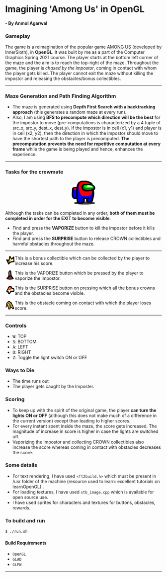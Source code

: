 # Imagining 'Among Us' in OpenGL
#### - By Anmol Agarwal

### Gameplay
The game is a reimagination of the popular game [AMONG US](https://youtu.be/p0aHDT8wwrw) (developed by InnerSloth), in **OpenGL**.
It was built by me as a part of the Computer Graphics Spring 2021 course.
The player starts at the bottom left corner of the maze and the aim is to reach the top-right of the maze. Throughout the game, the player is *chased by the impostor*, coming in contact with whom the player gets killed. The player cannot exit the maze without killing the impostor and releasing the obstacles/bonus collectibles.

<hr/>

### Maze Generation and Path Finding Algorithm

* The maze is generated using **Depth First Search with a backtracking approach** (this generates a random maze at every run).
* Also, I am using **BFS to precompute which direction will be the best** for the impostor to move (pre-computations is characterized by a 4 tuple of src_x, src_y, dest_x, dest_y). If the impostor is in cell (x1, y1) and player is in cell (x2, y2), then the direction in which the impostor should move to have the shortest path to the player is precomputed. **The precomputation prevents the need for repetitive computation at every frame** while the game is being played and hence, enhances the experience.
<hr/>

### Tasks for the crewmate
<p align="center">
  <img width="80" height="80" src="./resources/among_us_specific/individual_sprites/idle.png">
</p>

Although the tasks can be completed in any order, **both of them must be completed in order for the EXIT to become visible**.
* Find and press the **VAPORIZE** button to kill the impostor before it kills the player.
* Find and press the **SURPRISE** button to release CROWN collectibles and harmful obstacles throughout the maze.
<hr/>
<img align="left" width="31" height="31" src="./resources/among_us_specific/crown.png"/>
 <p>This is a bonus collectible which can be collected by the player to increase his score.</p>

<img align="left" width="31" height="31" src="./resources/among_us_specific/btn_kill.png"/>
<p>This is the VAPORIZE button which be pressed by the player to vaporize the impostor.</p>

<img align="left" width="31" height="31" src="./resources/among_us_specific/btn_aladdin.png"/>
<p>This is the SURPRISE button on pressing which all the bonus crowns and the obstacles become visible.</p>

<img align="left" width="31" height="31" src="./resources/among_us_specific/bomb5.png"/>
<p>This is the obstacle coming on contact with which the player loses score.</p>

<hr/>

### Controls
- <kbd>W</kbd>: TOP
- <kbd>S</kbd>: BOTTOM
- <kbd>A</kbd>: LEFT
- <kbd>D</kbd>: RIGHT
- <kbd>Z</kbd>: Toggle the light switch ON or OFF

### Ways to Die
* The time runs out
* The player gets caught by the Imposter.

### Scoring
* To keep up with the spirit of the original game, the player **can turn the lights ON or OFF** (although this does not make much of a difference in the current version) except than leading to higher scores.
* For every instant spent inside the maze, the score gets increased. The magnitude of increase in score is higher in case the lights are switched off.
* Vaporizing the impostor and collecting CROWN collectibles also increase the score whereas coming in contact with obstacles decreases the score.

### Some details
* For text rendering, I have used `<ft2build.h>` which must be present in /usr folder of the machine (resource used to learn: excellent tutorials on learnOpenGL) .
* For loading textures, I have used `stb_image.cpp` which is available for open source use.
* I have used sprites for characters and textures for buttons, obstacles, rewards.

### To build and run
```bash
$ ./run.sh
```

#### Build Requirements
* `OpenGL`
* `GLAD`
* `GLFW`

<hr/>


